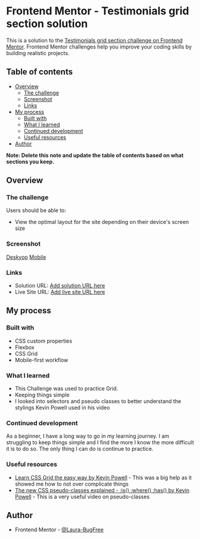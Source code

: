 # Frontend Mentor - Testimonials grid section solution

This is a solution to the [Testimonials grid section challenge on Frontend Mentor](https://www.frontendmentor.io/challenges/testimonials-grid-section-Nnw6J7Un7). Frontend Mentor challenges help you improve your coding skills by building realistic projects. 

## Table of contents

- [Overview](#overview)
  - [The challenge](#the-challenge)
  - [Screenshot](#screenshot)
  - [Links](#links)
- [My process](#my-process)
  - [Built with](#built-with)
  - [What I learned](#what-i-learned)
  - [Continued development](#continued-development)
  - [Useful resources](#useful-resources)
- [Author](#author)

**Note: Delete this note and update the table of contents based on what sections you keep.**

## Overview

### The challenge

Users should be able to:

- View the optimal layout for the site depending on their device's screen size

### Screenshot

[Deskyop](/screenshots/desktop.png) 
[Mobile](/screenshots/mobile.png)

### Links

- Solution URL: [Add solution URL here](https://your-solution-url.com)
- Live Site URL: [Add live site URL here](https://your-live-site-url.com)

## My process

### Built with

- CSS custom properties
- Flexbox
- CSS Grid
- Mobile-first workflow

### What I learned

- This Challenge was used to practice Grid.
- Keeping things simple
- I looked into selectors and pseudo classes to better understand the stylings Kevin Powell used in his video

### Continued development

As a beginner, I have a long way to go in my learning journey.
I am struggling to keep things simple and I find the more I know the more difficult it is to do so.
The only thing I can do is continue to practice.


### Useful resources

- [Learn CSS Grid the easy way by Kevin Powell](https://www.youtube.com/watch?v=rg7Fvvl3taU&t=470s) - This was a big help as it showed me how to not over complicate things
- [The new CSS pseudo-classes explained - :is() :where() :has() by Kevin Powell](https://www.youtube.com/watch?v=3ncFpP8GP4g&t=1s) - This is a very useful video on pseudo-classes

## Author


- Frontend Mentor - [@Laura-BugFree](https://www.frontendmentor.io/profile/Laura-Bugfree)


